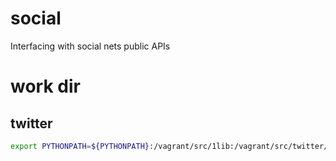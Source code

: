 # social
Interfacing with social nets public APIs

# work dir
## twitter
```bash
export PYTHONPATH=${PYTHONPATH}:/vagrant/src/1lib:/vagrant/src/twitter/1lib
```

